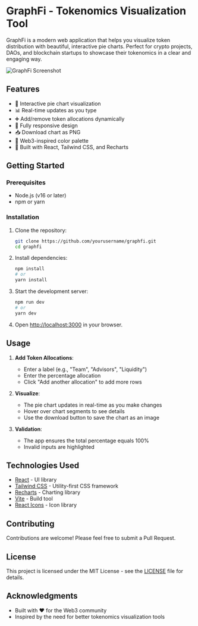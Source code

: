 # GraphFi - Tokenomics Visualization Tool

GraphFi is a modern web application that helps you visualize token distribution with beautiful, interactive pie charts. Perfect for crypto projects, DAOs, and blockchain startups to showcase their tokenomics in a clear and engaging way.

![GraphFi Screenshot](https://via.placeholder.com/1200x600/1e293b/ffffff?text=GraphFi+Tokenomics+Visualizer)

## Features

- 🎨 Interactive pie chart visualization
- 📊 Real-time updates as you type
- ➕ Add/remove token allocations dynamically
- 📱 Fully responsive design
- 📥 Download chart as PNG
- 🎨 Web3-inspired color palette
- 🚀 Built with React, Tailwind CSS, and Recharts

## Getting Started

### Prerequisites

- Node.js (v16 or later)
- npm or yarn

### Installation

1. Clone the repository:
   ```bash
   git clone https://github.com/yourusername/graphfi.git
   cd graphfi
   ```

2. Install dependencies:
   ```bash
   npm install
   # or
   yarn install
   ```

3. Start the development server:
   ```bash
   npm run dev
   # or
   yarn dev
   ```

4. Open [http://localhost:3000](http://localhost:3000) in your browser.

## Usage

1. **Add Token Allocations**:
   - Enter a label (e.g., "Team", "Advisors", "Liquidity")
   - Enter the percentage allocation
   - Click "Add another allocation" to add more rows

2. **Visualize**:
   - The pie chart updates in real-time as you make changes
   - Hover over chart segments to see details
   - Use the download button to save the chart as an image

3. **Validation**:
   - The app ensures the total percentage equals 100%
   - Invalid inputs are highlighted

## Technologies Used

- [React](https://reactjs.org/) - UI library
- [Tailwind CSS](https://tailwindcss.com/) - Utility-first CSS framework
- [Recharts](https://recharts.org/) - Charting library
- [Vite](https://vitejs.dev/) - Build tool
- [React Icons](https://react-icons.github.io/react-icons/) - Icon library

## Contributing

Contributions are welcome! Please feel free to submit a Pull Request.

## License

This project is licensed under the MIT License - see the [LICENSE](LICENSE) file for details.

## Acknowledgments

- Built with ❤️ for the Web3 community
- Inspired by the need for better tokenomics visualization tools
